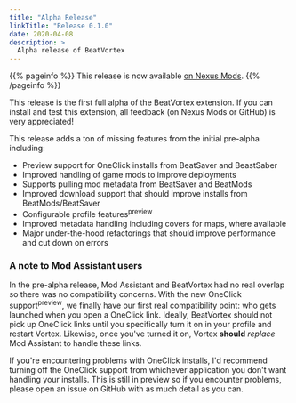 ```yaml
---
title: "Alpha Release"
linkTitle: "Release 0.1.0"
date: 2020-04-08
description: >
  Alpha release of BeatVortex
---
```


{{% pageinfo %}}
This release is now available [on Nexus Mods](https://www.nexusmods.com/site/mods/96?tab=files).
{{% /pageinfo %}}

This release is the first full alpha of the BeatVortex extension. If you can install and test this extension, all feedback (on Nexus Mods or GitHub) is very appreciated!

This release adds a ton of missing features from the initial pre-alpha including:

- Preview support for OneClick installs from BeatSaver and BeastSaber
- Improved handling of game mods to improve deployments
- Supports pulling mod metadata from BeatSaver and BeatMods
- Improved download support that should improve installs from BeatMods/BeatSaver
- Configurable profile features<sup>preview</sup>
- Improved metadata handling including covers for maps, where available
- Major under-the-hood refactorings that should improve performance and cut down on errors

### A note to Mod Assistant users

In the pre-alpha release, Mod Assistant and BeatVortex had no real overlap so there was no compatibility concerns. With the new OneClick support<sup>preview</sup>, we finally have our first real compatibility point: who gets launched when you open a OneClick link. Ideally, BeatVortex should not pick up OneClick links until you specifically turn it on in your profile and restart Vortex. Likewise, once you've turned it on, Vortex **should** *replace* Mod Assistant to handle these links. 

If you're encountering problems with OneClick installs, I'd recommend turning off the OneClick support from whichever application you don't want handling your installs. This is still in preview so if you encounter problems, please open an issue on GitHub with as much detail as you can.


